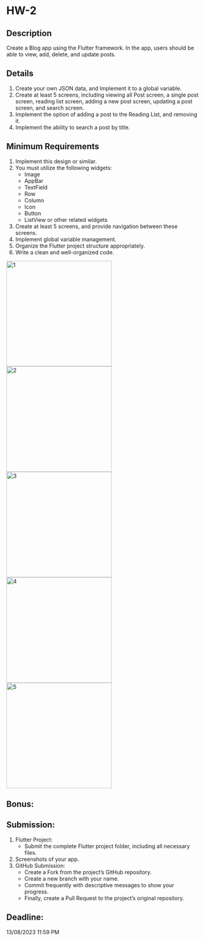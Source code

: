 # HW-2

## Description

Create a Blog app using the Flutter framework. In the app, users should be able to view, add, delete, and update posts.

## Details
1. Create your own JSON data, and Implement it to a global variable.
2. Create at least 5 screens, including viewing all Post screen, a single post screen, reading list screen, adding a new post screen, updating a post screen, and search screen.
3. Implement the option of adding a post to the Reading List, and removing it.
4. Implement the ability to search a post by title.
 

## Minimum Requirements
1. Implement this design or similar.
2. You must utilize the following widgets:
   - Image
   - AppBar
   - TextField
   - Row
   - Column
   - Icon
   - Button
   - ListView or other related widgets
3. Create at least 5 screens, and provide navigation between these screens.
4. Implement global variable management.
5. Organize the Flutter project structure appropriately.
6. Write a clean and well-organized code.

<img width="276" alt="1" src="https://github.com/Flutter-GG/HW-2/assets/132256369/5db411f8-15fd-4ab9-9328-52ff285bfd63">
<img width="276" alt="2" src="https://github.com/Flutter-GG/HW-2/assets/132256369/6970d437-2d02-495a-801f-7e2e0dc53b06">
<img width="276" alt="3" src="https://github.com/Flutter-GG/HW-2/assets/132256369/316fe9ef-43c8-4c7b-9175-c3d377779723">
<img width="276" alt="4" src="https://github.com/Flutter-GG/HW-2/assets/132256369/43b978d6-ab91-459e-9b2d-2e872f44b40c">
<img width="276" alt="5" src="https://github.com/Flutter-GG/HW-2/assets/132256369/0518e305-329b-4a56-8af7-9c630a9cd8a3">


## Bonus:


## Submission:
1. Flutter Project:
   - Submit the complete Flutter project folder, including all necessary files.
2. Screenshots of your app.
3. GitHub Submission:
   - Create a Fork from the project’s GitHub repository.
   - Create a new branch with your name.
   - Commit frequently with descriptive messages to show your progress.
   - Finally, create a Pull Request to the project’s original repository.


## Deadline: 
13/08/2023  11:59 PM
